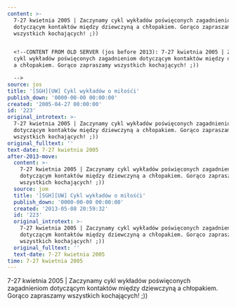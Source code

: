 ```yaml
---
content: >-
  7-27 kwietnia 2005 | Zaczynamy cykl wykładów poświęconych zagadnieniom
  dotyczącym kontaktów między dziewczyną a chłopakiem. Gorąco zapraszamy
  wszystkich kochających! ;))


  <!--CONTENT FROM OLD SERVER (jos before 2013): 7-27 kwietnia 2005 | Zaczynamy
  cykl wykładów poświęconych zagadnieniom dotyczącym kontaktów między dziewczyną
  a chłopakiem. Gorąco zapraszamy wszystkich kochających! ;))

  -->
source: jos
title: '[SGH][UW] Cykl wykładów o miłośći'
publish_down: '0000-00-00 00:00:00'
created: '2005-04-27 00:00:00'
id: '223'
original_introtext: >-
  7-27 kwietnia 2005 | Zaczynamy cykl wykładów poświęconych zagadnieniom
  dotyczącym kontaktów między dziewczyną a chłopakiem. Gorąco zapraszamy
  wszystkich kochających! ;))
original_fulltext: ''
text-date: 7-27 kwietnia 2005
after-2013-move:
  content: >-
    7-27 kwietnia 2005 | Zaczynamy cykl wykładów poświęconych zagadnieniom
    dotyczącym kontaktów między dziewczyną a chłopakiem. Gorąco zapraszamy
    wszystkich kochających! ;))
  source: jom
  title: '[SGH][UW] Cykl wykładów o miłośći'
  publish_down: '0000-00-00 00:00:00'
  created: '2013-05-08 20:59:32'
  id: '223'
  original_introtext: >-
    7-27 kwietnia 2005 | Zaczynamy cykl wykładów poświęconych zagadnieniom
    dotyczącym kontaktów między dziewczyną a chłopakiem. Gorąco zapraszamy
    wszystkich kochających! ;))
  original_fulltext: ''
  text-date: 7-27 kwietnia 2005
time: 7-27 kwietnia 2005
---
```

7-27 kwietnia 2005 | Zaczynamy cykl wykładów poświęconych zagadnieniom dotyczącym kontaktów między dziewczyną a chłopakiem. Gorąco zapraszamy wszystkich kochających! ;))

<!--CONTENT FROM OLD SERVER (jos before 2013): 7-27 kwietnia 2005 | Zaczynamy cykl wykładów poświęconych zagadnieniom dotyczącym kontaktów między dziewczyną a chłopakiem. Gorąco zapraszamy wszystkich kochających! ;))
-->

<!--{{json:{"created_date":"2005-04-27 00:00:00","publish_down":"0000-00-00 00:00:00","id":"223"}}}-->